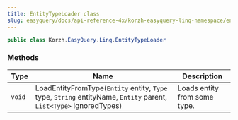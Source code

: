 ```yaml
---
title: EntityTypeLoader class
slug: easyquery/docs/api-reference-4x/korzh-easyquery-linq-namespace/entitytypeloader-class
---
```



```csharp
public class Korzh.EasyQuery.Linq.EntityTypeLoader

```

### Methods

| Type | Name | Description | 
| --- | --- | --- | 
| `void` | LoadEntityFromType(`Entity` entity, `Type` type, `String` entityName, `Entity` parent, `List<Type>` ignoredTypes) | Loads entity from some type. |